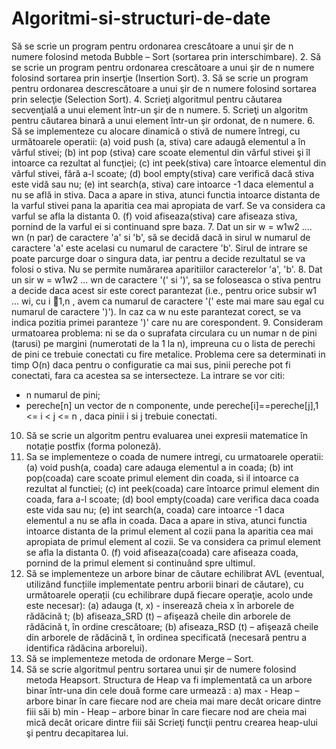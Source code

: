 # Algoritmi-si-structuri-de-date
Să se scrie un program pentru ordonarea crescătoare a unui 
şir de n numere folosind metoda Bubble – Sort (sortarea prin interschimbare).
 2. Să se scrie un program pentru ordonarea crescătoare a 
unui şir de n numere folosind sortarea prin inserţie (Insertion Sort).
 3. Să se scrie un program pentru ordonarea descrescătoare a
 unui şir de n numere folosind sortarea prin selecţie (Selection Sort).
 4. Scrieţi algoritmul pentru căutarea secvenţială a unui 
element într-un şir de n numere.
 5. Scrieţi un algoritm pentru căutarea binară a unui element într-un şir ordonat, de n numere.
 6. Să se implementeze cu alocare dinamică o stivă de numere întregi, cu
următoarele operatii:
(a) void push (a, stiva) care adaugă elementul a în vârful stivei;
(b) int pop (stiva) care scoate elementul din vârful stivei şi îl intoarce ca
rezultat al funcţiei;
(c) int peek(stiva) care întoarce elementul din vârful stivei, fără a-l scoate;
(d) bool empty(stiva) care verifică dacă stiva este vidă sau nu;
(e) int search(a, stiva) care intoarce -1 daca elementul a nu se află in
stiva. Daca a apare in stiva, atunci functia intoarce distanta de la varful stivei
pana la aparitia cea mai apropiata de varf. Se va considera ca varful se afla la
distanta 0.
(f) void afiseaza(stiva) care afiseaza stiva, pornind de la varful ei si
continuand spre baza.
7. Dat un sir w = w1w2 .... wn (n par) de caractere 'a' si 'b', să se decidă
dacă in sirul w numarul de caractere 'a' este acelasi cu numarul de caractere 'b'. Sirul
de intrare se poate parcurge doar o singura data, iar pentru a decide rezultatul se va
folosi o stiva. Nu se permite numărarea aparitiilor caracterelor 'a', 'b'.
8. Dat un sir w = w1w2 ... wn de caractere '(' si ')', sa se foloseasca o stiva
pentru a decide daca acest sir este corect parantezat (i.e., pentru orice subsir w1 ...
wi, cu i 1,n , avem ca numarul de caractere '(' este mai mare sau egal cu numarul
de caractere ')'). In caz ca w nu este parantezat corect, se va indica pozitia primei
paranteze ')' care nu are corespondent.
9. Consideram urmatoarea problema: ni se da o suprafata circulara cu un numar
n de pini (tarusi) pe margini (numerotati de la 1 la n), impreuna cu o lista de perechi
de pini ce trebuie conectati cu fire metalice. Problema cere sa determinati in timp O(n)
daca pentru o configuratie ca mai sus, pinii pereche pot fi conectati, fara ca acestea
sa se intersecteze. La intrare se vor citi:
- n numarul de pini;
- pereche[n] un vector de n componente, unde pereche[i]==pereche[j],1 <= i < j <= n , daca pinii i si j trebuie conectati.
10. Să se scrie un algoritm pentru evaluarea unei expresii matematice în notație
postfix (forma poloneză).
11. Sa se implementeze o coada de numere intregi, cu urmatoarele operatii:
(a) void push(a, coada) care adauga elementul a in coada;
(b) int pop(coada) care scoate primul element din coada, si il intoarce ca rezultat al functiei;
(c) int peek(coada) care întoarce primul element din coada, fara a-l scoate;
(d) bool empty(coada) care verifica daca coada este vida sau nu;
(e) int search(a, coada) care intoarce -1 daca elementul a nu se afla in coada. Daca a apare in stiva, atunci functia intoarce distanta de la primul element al cozii pana la aparitia cea mai apropiata de primul element al cozii. Se va considera ca primul element se afla la distanta 0.
(f) void afiseaza(coada) care afiseaza coada, pornind de la primul element si continuând spre ultimul.
12. Să se implementeze un arbore binar de căutare echilibrat AVL (eventual, 
utilizând funcțiile implementate pentru arborii binari de căutare), cu următoarele 
operații (cu echilibrare după fiecare operaţie, acolo unde este necesar):
(a) adauga (t, x) - inserează cheia x în arborele de rădăcină t;
(b) afiseaza_SRD (t) – afişează cheile din arborele de rădăcină t, în ordine crescătoare;
(b) afiseaza_RSD (t) – afişează cheile din arborele de rădăcină t, în ordinea specificată 
(necesară pentru a identifica rădăcina arborelui).
13. Să se implementeze metoda de ordonare Merge – Sort.
14. Să se scrie algoritmul pentru sortarea unui şir de numere folosind metoda Heapsort. 
Structura de Heap va fi implementată ca un arbore binar într-una din cele două forme care urmează :
a) max - Heap – arbore binar în care fiecare nod are cheia mai mare decât oricare dintre fiii săi
b) min - Heap – arbore binar în care fiecare nod are cheia mai mică decât oricare dintre fiii săi
Scrieţi funcţii pentru crearea heap-ului şi pentru decapitarea lui.
